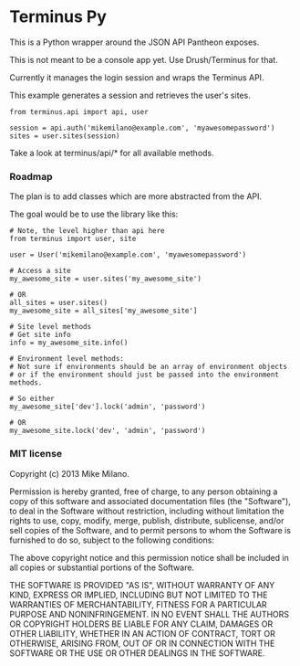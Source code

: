 Terminus Py
===========

This is a Python wrapper around the JSON API Pantheon exposes.

This is not meant to be a console app yet. Use Drush/Terminus for that.

Currently it manages the login session and wraps the Terminus API.

This example generates a session and retrieves the user's sites.

```
from terminus.api import api, user

session = api.auth('mikemilano@example.com', 'myawesomepassword')
sites = user.sites(session)
```

Take a look at terminus/api/* for all available methods.

### Roadmap

The plan is to add classes which are more abstracted from the API.

The goal would be to use the library like this:

```
# Note, the level higher than api here
from terminus import user, site

user = User('mikemilano@example.com', 'myawesomepassword')

# Access a site
my_awesome_site = user.sites('my_awesome_site')

# OR
all_sites = user.sites()
my_awesome_site = all_sites['my_awesome_site']

# Site level methods
# Get site info
info = my_awesome_site.info()

# Environment level methods:
# Not sure if environments should be an array of environment objects
# or if the environment should just be passed into the environment methods.

# So either
my_awesome_site['dev'].lock('admin', 'password')

# OR
my_awesome_site.lock('dev', 'admin', 'password')
```


### MIT license

Copyright (c) 2013 Mike Milano.

Permission is hereby granted, free of charge, to any person obtaining
a copy of this software and associated documentation files (the
"Software"), to deal in the Software without restriction, including
without limitation the rights to use, copy, modify, merge, publish,
distribute, sublicense, and/or sell copies of the Software, and to
permit persons to whom the Software is furnished to do so, subject to
the following conditions:

The above copyright notice and this permission notice shall be
included in all copies or substantial portions of the Software.

THE SOFTWARE IS PROVIDED "AS IS", WITHOUT WARRANTY OF ANY KIND,
EXPRESS OR IMPLIED, INCLUDING BUT NOT LIMITED TO THE WARRANTIES OF
MERCHANTABILITY, FITNESS FOR A PARTICULAR PURPOSE AND
NONINFRINGEMENT. IN NO EVENT SHALL THE AUTHORS OR COPYRIGHT HOLDERS BE
LIABLE FOR ANY CLAIM, DAMAGES OR OTHER LIABILITY, WHETHER IN AN ACTION
OF CONTRACT, TORT OR OTHERWISE, ARISING FROM, OUT OF OR IN CONNECTION
WITH THE SOFTWARE OR THE USE OR OTHER DEALINGS IN THE SOFTWARE.
